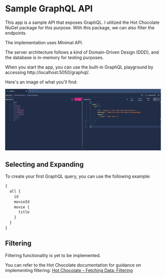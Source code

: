 # Sample GraphQL API

This app is a sample API that exposes GraphQL. 
I utilized the Hot Chocolate NuGet package for this purpose. With this package, we can also filter the endpoints.

The implementation uses Minimal API. 

The server architecture follows a kind of Domain-Driven Design (DDD), and the database is in-memory for testing purposes.

When you start the app, you can use the built-in GraphQL playground by accessing http://localhost:5050/graphql/.

Here's an image of what you'll find:

![GraphQL Playground](assets/graphQLPage.png)

## Selecting and Expanding

To create your first GraphQL query, you can use the following example:

```graphql
{
  all {
    id
    movieId
    movie {
      title
    }
  } 
}
```

## Filtering

Filtering functionality is yet to be implemented.

You can refer to the Hot Chocolate documentation for guidance on implementing filtering: [Hot Chocolate - Fetching Data: Filtering](https://chillicream.com/docs/hotchocolate/v13/fetching-data/filtering)
